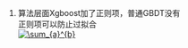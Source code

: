 1. 算法层面Xgboost加了正则项，普通GBDT没有  
正则项可以防止过拟合  
<a href="https://www.codecogs.com/eqnedit.php?latex=\sum_{a}^{b}" target="_blank"><img src="https://latex.codecogs.com/gif.latex?\sum_{a}^{b}" title="\sum_{a}^{b}" /></a>
